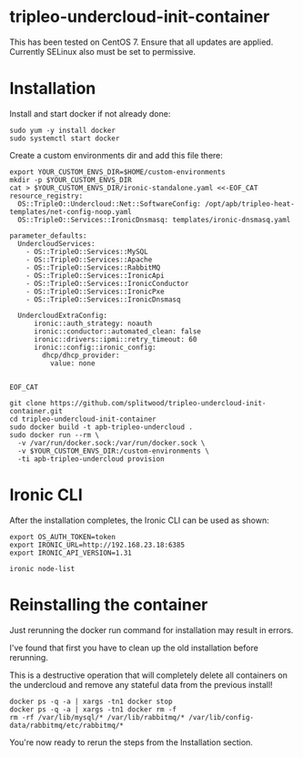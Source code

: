 # tripleo-undercloud-init-container

This has been tested on CentOS 7. Ensure that all updates are applied.
Currently SELinux also must be set to permissive.

Installation
============

Install and start docker if not already done:

    sudo yum -y install docker
    sudo systemctl start docker

Create a custom environments dir and add this file there:

    export YOUR_CUSTOM_ENVS_DIR=$HOME/custom-environments
    mkdir -p $YOUR_CUSTOM_ENVS_DIR
    cat > $YOUR_CUSTOM_ENVS_DIR/ironic-standalone.yaml <<-EOF_CAT
    resource_registry:
      OS::TripleO::Undercloud::Net::SoftwareConfig: /opt/apb/tripleo-heat-templates/net-config-noop.yaml
      OS::TripleO::Services::IronicDnsmasq: templates/ironic-dnsmasq.yaml

    parameter_defaults:
      UndercloudServices:
        - OS::TripleO::Services::MySQL
        - OS::TripleO::Services::Apache
        - OS::TripleO::Services::RabbitMQ
        - OS::TripleO::Services::IronicApi
        - OS::TripleO::Services::IronicConductor
        - OS::TripleO::Services::IronicPxe
        - OS::TripleO::Services::IronicDnsmasq

      UndercloudExtraConfig:
          ironic::auth_strategy: noauth
          ironic::conductor::automated_clean: false
          ironic::drivers::ipmi::retry_timeout: 60
          ironic::config::ironic_config:
            dhcp/dhcp_provider:
              value: none


    EOF_CAT

    git clone https://github.com/splitwood/tripleo-undercloud-init-container.git
    cd tripleo-undercloud-init-container
    sudo docker build -t apb-tripleo-undercloud .
    sudo docker run --rm \
      -v /var/run/docker.sock:/var/run/docker.sock \
      -v $YOUR_CUSTOM_ENVS_DIR:/custom-environments \
      -ti apb-tripleo-undercloud provision

Ironic CLI
==========

After the installation completes, the Ironic CLI can be used as shown:

    export OS_AUTH_TOKEN=token
    export IRONIC_URL=http://192.168.23.18:6385
    export IRONIC_API_VERSION=1.31

    ironic node-list

Reinstalling the container
==========================

Just rerunning the docker run command for installation may result in errors.

I've found that first you have to clean up the old installation before
rerunning.

This is a destructive operation that will completely delete all containers on
the undercloud and remove any stateful data from the previous install!

    docker ps -q -a | xargs -tn1 docker stop
    docker ps -q -a | xargs -tn1 docker rm -f
    rm -rf /var/lib/mysql/* /var/lib/rabbitmq/* /var/lib/config-data/rabbitmq/etc/rabbitmq/*

You're now ready to rerun the steps from the Installation section.
